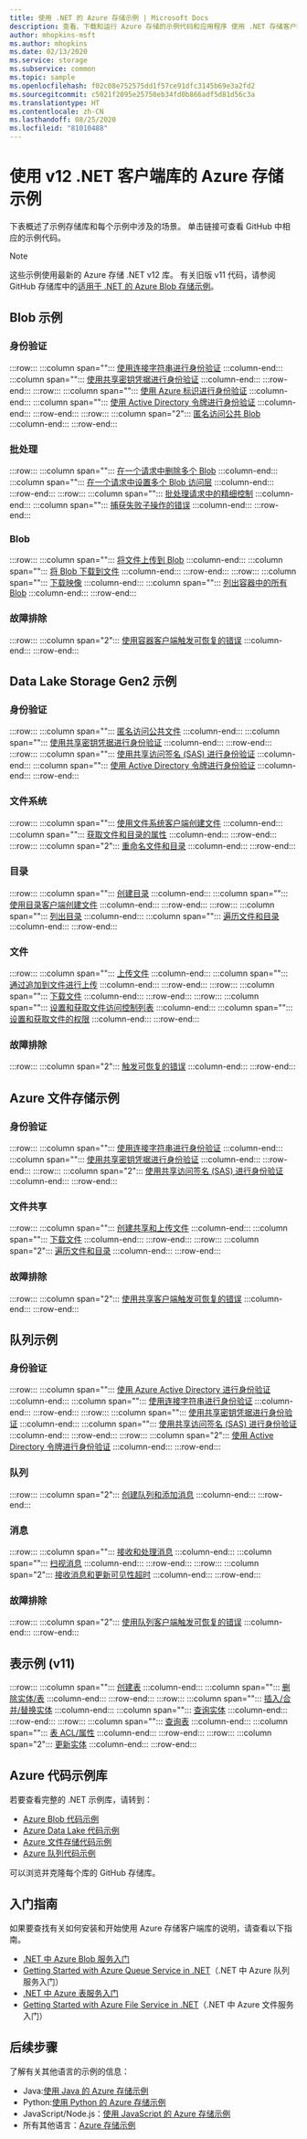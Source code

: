 ```yaml
---
title: 使用 .NET 的 Azure 存储示例 | Microsoft Docs
description: 查看、下载和运行 Azure 存储的示例代码和应用程序 使用 .NET 存储客户端库发现 Blob、队列、表和文件的入门示例。
author: mhopkins-msft
ms.author: mhopkins
ms.date: 02/13/2020
ms.service: storage
ms.subservice: common
ms.topic: sample
ms.openlocfilehash: f02c08e752575dd1f57ce91dfc3145b69e3a2fd2
ms.sourcegitcommit: c5021f2095e25750eb34fd0b866adf5d81d56c3a
ms.translationtype: HT
ms.contentlocale: zh-CN
ms.lasthandoff: 08/25/2020
ms.locfileid: "81010488"
---
```

# <a name="azure-storage-samples-using-v12-net-client-libraries"></a>使用 v12 .NET 客户端库的 Azure 存储示例

下表概述了示例存储库和每个示例中涉及的场景。 单击链接可查看 GitHub 中相应的示例代码。

> [!NOTE]
> 这些示例使用最新的 Azure 存储 .NET v12 库。 有关旧版 v11 代码，请参阅 GitHub 存储库中的[适用于 .NET 的 Azure Blob 存储示例](https://github.com/Azure-Samples/storage-blob-dotnet-getting-started)。

## <a name="blob-samples"></a>Blob 示例

### <a name="authentication"></a>身份验证

:::row:::
   :::column span="":::
      [使用连接字符串进行身份验证](https://github.com/Azure/azure-sdk-for-net/tree/master/sdk/storage/Azure.Storage.Blobs/samples/Sample02_Auth.cs#L27)
   :::column-end:::
   :::column span="":::
      [使用共享密钥凭据进行身份验证](https://github.com/Azure/azure-sdk-for-net/tree/master/sdk/storage/Azure.Storage.Blobs/samples/Sample02_Auth.cs#L91)
   :::column-end:::
:::row-end:::
:::row:::
   :::column span="":::
      [使用 Azure 标识进行身份验证](https://github.com/Azure/azure-sdk-for-net/tree/master/sdk/storage/Azure.Storage.Blobs/samples/Sample01a_HelloWorld.cs#L210)
   :::column-end:::
   :::column span="":::
      [使用 Active Directory 令牌进行身份验证](https://github.com/Azure/azure-sdk-for-net/tree/master/sdk/storage/Azure.Storage.Blobs/samples/Sample02_Auth.cs#L177)
   :::column-end:::
:::row-end:::
:::row:::
   :::column span="2":::
      [匿名访问公共 Blob](https://github.com/Azure/azure-sdk-for-net/tree/master/sdk/storage/Azure.Storage.Blobs/samples/Sample02_Auth.cs#L55)
   :::column-end:::
:::row-end:::

### <a name="batching"></a>批处理

:::row:::
   :::column span="":::
      [在一个请求中删除多个 Blob](https://github.com/Azure/azure-sdk-for-net/tree/master/sdk/storage/Azure.Storage.Blobs.Batch/samples/Sample03b_BatchingAsync.cs#L22)
   :::column-end:::
   :::column span="":::
      [在一个请求中设置多个 Blob 访问层](https://github.com/Azure/azure-sdk-for-net/blob/master/sdk/storage/Azure.Storage.Blobs.Batch/samples/Sample03b_BatchingAsync.cs#L56)
   :::column-end:::
:::row-end:::
:::row:::
   :::column span="":::
      [批处理请求中的精细控制](https://github.com/Azure/azure-sdk-for-net/blob/master/sdk/storage/Azure.Storage.Blobs.Batch/samples/Sample03b_BatchingAsync.cs#L90)
   :::column-end:::
   :::column span="":::
      [捕获失败子操作的错误](https://github.com/Azure/azure-sdk-for-net/blob/master/sdk/storage/Azure.Storage.Blobs.Batch/samples/Sample03b_BatchingAsync.cs#L136)
   :::column-end:::
:::row-end:::

### <a name="blob"></a>Blob

:::row:::
   :::column span="":::
      [将文件上传到 Blob](https://github.com/Azure/azure-sdk-for-net/tree/master/sdk/storage/Azure.Storage.Blobs/samples/Sample01b_HelloWorldAsync.cs#L21)
   :::column-end:::
   :::column span="":::
      [将 Blob 下载到文件](https://github.com/Azure/azure-sdk-for-net/tree/master/sdk/storage/Azure.Storage.Blobs/samples/Sample01b_HelloWorldAsync.cs#L66)
   :::column-end:::
:::row-end:::
:::row:::
   :::column span="":::
      [下载映像](https://github.com/Azure/azure-sdk-for-net/tree/master/sdk/storage/Azure.Storage.Blobs/samples/Sample01b_HelloWorldAsync.cs#L109)
   :::column-end:::
   :::column span="":::
      [列出容器中的所有 Blob](https://github.com/Azure/azure-sdk-for-net/tree/master/sdk/storage/Azure.Storage.Blobs/samples/Sample01b_HelloWorldAsync.cs#L128)
   :::column-end:::
:::row-end:::

### <a name="troubleshooting"></a>故障排除
:::row:::
   :::column span="2":::
      [使用容器客户端触发可恢复的错误](https://github.com/Azure/azure-sdk-for-net/tree/master/sdk/storage/Azure.Storage.Blobs/samples/Sample01b_HelloWorldAsync.cs#L166)
   :::column-end:::
:::row-end:::

## <a name="data-lake-storage-gen2-samples"></a>Data Lake Storage Gen2 示例

### <a name="authentication"></a>身份验证

:::row:::
   :::column span="":::
      [匿名访问公共文件](https://github.com/Azure/azure-sdk-for-net/tree/master/sdk/storage/Azure.Storage.Files.DataLake/samples/Sample02_Auth.cs#L28)
   :::column-end:::
   :::column span="":::
      [使用共享密钥凭据进行身份验证](https://github.com/Azure/azure-sdk-for-net/tree/master/sdk/storage/Azure.Storage.Files.DataLake/samples/Sample02_Auth.cs#L79)
   :::column-end:::
:::row-end:::
:::row:::
   :::column span="":::
      [使用共享访问签名 (SAS) 进行身份验证](https://github.com/Azure/azure-sdk-for-net/tree/master/sdk/storage/Azure.Storage.Files.DataLake/samples/Sample02_Auth.cs#L114)
   :::column-end:::
   :::column span="":::
      [使用 Active Directory 令牌进行身份验证](https://github.com/Azure/azure-sdk-for-net/tree/master/sdk/storage/Azure.Storage.Files.DataLake/samples/Sample02_Auth.cs#L164)
   :::column-end:::
:::row-end:::

### <a name="file-system"></a>文件系统
:::row:::
   :::column span="":::
      [使用文件系统客户端创建文件](https://github.com/Azure/azure-sdk-for-net/tree/master/sdk/storage/Azure.Storage.Files.DataLake/samples/Sample01b_HelloWorldAsync.cs#L22)
   :::column-end:::
   :::column span="":::
      [获取文件和目录的属性](https://github.com/Azure/azure-sdk-for-net/tree/master/sdk/storage/Azure.Storage.Files.DataLake/samples/Sample01b_HelloWorldAsync.cs#L560)
   :::column-end:::
:::row-end:::
:::row:::
   :::column span="2":::
      [重命名文件和目录](https://github.com/Azure/azure-sdk-for-net/tree/master/sdk/storage/Azure.Storage.Files.DataLake/samples/Sample01b_HelloWorldAsync.cs#L511)
   :::column-end:::
:::row-end:::

### <a name="directory"></a>目录

:::row:::
   :::column span="":::
      [创建目录](https://github.com/Azure/azure-sdk-for-net/tree/master/sdk/storage/Azure.Storage.Files.DataLake/samples/Sample01b_HelloWorldAsync.cs#L93)
   :::column-end:::
   :::column span="":::
      [使用目录客户端创建文件](https://github.com/Azure/azure-sdk-for-net/tree/master/sdk/storage/Azure.Storage.Files.DataLake/samples/Sample01b_HelloWorldAsync.cs#L55)
   :::column-end:::
:::row-end:::
:::row:::
   :::column span="":::
      [列出目录](https://github.com/Azure/azure-sdk-for-net/tree/master/sdk/storage/Azure.Storage.Files.DataLake/samples/Sample01b_HelloWorldAsync.cs#L275)
   :::column-end:::
   :::column span="":::
      [遍历文件和目录](https://github.com/Azure/azure-sdk-for-net/tree/master/sdk/storage/Azure.Storage.Files.DataLake/samples/Sample01b_HelloWorldAsync.cs#L318)
   :::column-end:::
:::row-end:::

### <a name="file"></a>文件
:::row:::
   :::column span="":::
      [上传文件](https://github.com/Azure/azure-sdk-for-net/tree/master/sdk/storage/Azure.Storage.Files.DataLake/samples/Sample01b_HelloWorldAsync.cs#L126)
   :::column-end:::
   :::column span="":::
      [通过追加到文件进行上传](https://github.com/Azure/azure-sdk-for-net/tree/master/sdk/storage/Azure.Storage.Files.DataLake/samples/Sample01b_HelloWorldAsync.cs#L169)
   :::column-end:::
:::row-end:::
:::row:::
   :::column span="":::
      [下载文件](https://github.com/Azure/azure-sdk-for-net/tree/master/sdk/storage/Azure.Storage.Files.DataLake/samples/Sample01b_HelloWorldAsync.cs#L224)
   :::column-end:::
:::row-end:::
:::row:::
   :::column span="":::
      [设置和获取文件访问控制列表](https://github.com/Azure/azure-sdk-for-net/tree/master/sdk/storage/Azure.Storage.Files.DataLake/samples/Sample01b_HelloWorldAsync.cs#L468)
   :::column-end:::
   :::column span="":::
      [设置和获取文件的权限](https://github.com/Azure/azure-sdk-for-net/tree/master/sdk/storage/Azure.Storage.Files.DataLake/samples/Sample01b_HelloWorldAsync.cs#L426)
   :::column-end:::
:::row-end:::

### <a name="troubleshooting"></a>故障排除

:::row:::
   :::column span="2":::
      [触发可恢复的错误](https://github.com/Azure/azure-sdk-for-net/tree/master/sdk/storage/Azure.Storage.Files.DataLake/samples/Sample01b_HelloWorldAsync.cs#L389)
   :::column-end:::
:::row-end:::

## <a name="azure-files-samples"></a>Azure 文件存储示例

### <a name="authentication"></a>身份验证

:::row:::
   :::column span="":::
      [使用连接字符串进行身份验证](https://github.com/Azure/azure-sdk-for-net/tree/master/sdk/storage/Azure.Storage.Files.Shares/samples/Sample02_Auth.cs#L24)
   :::column-end:::
   :::column span="":::
      [使用共享密钥凭据进行身份验证](https://github.com/Azure/azure-sdk-for-net/tree/master/sdk/storage/Azure.Storage.Files.Shares/samples/Sample02_Auth.cs#L52)
   :::column-end:::
:::row-end:::
:::row:::
   :::column span="2":::
      [使用共享访问签名 (SAS) 进行身份验证](https://github.com/Azure/azure-sdk-for-net/tree/master/sdk/storage/Azure.Storage.Files.Shares/samples/Sample02_Auth.cs#L86)
   :::column-end:::
:::row-end:::

### <a name="file-shares"></a>文件共享

:::row:::
   :::column span="":::
      [创建共享和上传文件](https://github.com/Azure/azure-sdk-for-net/tree/master/sdk/storage/Azure.Storage.Files.Shares/samples/Sample01b_HelloWorldAsync.cs#L21)
   :::column-end:::
   :::column span="":::
      [下载文件](https://github.com/Azure/azure-sdk-for-net/tree/master/sdk/storage/Azure.Storage.Files.Shares/samples/Sample01b_HelloWorldAsync.cs#L68)
   :::column-end:::
:::row-end:::
:::row:::
   :::column span="2":::
      [遍历文件和目录](https://github.com/Azure/azure-sdk-for-net/tree/master/sdk/storage/Azure.Storage.Files.Shares/samples/Sample01b_HelloWorldAsync.cs#L107)
   :::column-end:::
:::row-end:::

### <a name="troubleshooting"></a>故障排除

:::row:::
   :::column span="2":::
      [使用共享客户端触发可恢复的错误](https://github.com/Azure/azure-sdk-for-net/tree/master/sdk/storage/Azure.Storage.Files.Shares/samples/Sample01b_HelloWorldAsync.cs#L141)
   :::column-end:::
:::row-end:::

## <a name="queue-samples"></a>队列示例

### <a name="authentication"></a>身份验证

:::row:::
   :::column span="":::
      [使用 Azure Active Directory 进行身份验证](https://github.com/Azure/azure-sdk-for-net/tree/master/sdk/storage/Azure.Storage.Queues/samples/Sample01b_HelloWorldAsync.cs#L167)
   :::column-end:::
   :::column span="":::
      [使用连接字符串进行身份验证](https://github.com/Azure/azure-sdk-for-net/tree/master/sdk/storage/Azure.Storage.Queues/samples/Sample02_Auth.cs#L24)
   :::column-end:::
:::row-end:::
:::row:::
   :::column span="":::
      [使用共享密钥凭据进行身份验证](https://github.com/Azure/azure-sdk-for-net/tree/master/sdk/storage/Azure.Storage.Queues/samples/Sample02_Auth.cs#L52)
   :::column-end:::
   :::column span="":::
      [使用共享访问签名 (SAS) 进行身份验证](https://github.com/Azure/azure-sdk-for-net/tree/master/sdk/storage/Azure.Storage.Queues/samples/Sample02_Auth.cs#L86)
   :::column-end:::
:::row-end:::
:::row:::
   :::column span="2":::
      [使用 Active Directory 令牌进行身份验证](https://github.com/Azure/azure-sdk-for-net/tree/master/sdk/storage/Azure.Storage.Queues/samples/Sample02_Auth.cs#L140)
   :::column-end:::
:::row-end:::

### <a name="queue"></a>队列

:::row:::
   :::column span="2":::
      [创建队列和添加消息](https://github.com/Azure/azure-sdk-for-net/tree/master/sdk/storage/Azure.Storage.Queues/samples/Sample01b_HelloWorldAsync.cs#L24)
   :::column-end:::
:::row-end:::

### <a name="message"></a>消息

:::row:::
   :::column span="":::
      [接收和处理消息](https://github.com/Azure/azure-sdk-for-net/tree/master/sdk/storage/Azure.Storage.Queues/samples/Sample01b_HelloWorldAsync.cs#L61)
   :::column-end:::
   :::column span="":::
      [扫视消息](https://github.com/Azure/azure-sdk-for-net/tree/master/sdk/storage/Azure.Storage.Queues/samples/Sample01b_HelloWorldAsync.cs#L90)
   :::column-end:::
:::row-end:::
:::row:::
   :::column span="2":::
      [接收消息和更新可见性超时](https://github.com/Azure/azure-sdk-for-net/tree/master/sdk/storage/Azure.Storage.Queues/samples/Sample01b_HelloWorldAsync.cs#L115)
   :::column-end:::
:::row-end:::

### <a name="troubleshooting"></a>故障排除 
:::row:::
   :::column span="2":::
      [使用队列客户端触发可恢复的错误](https://github.com/Azure/azure-sdk-for-net/tree/master/sdk/storage/Azure.Storage.Queues/samples/Sample01b_HelloWorldAsync.cs#L188)
   :::column-end:::
:::row-end:::

## <a name="table-samples-v11"></a>表示例 (v11)

:::row:::
   :::column span="":::
      [创建表](https://github.com/Azure-Samples/storage-table-dotnet-getting-started/blob/master/TableStorage/Common.cs#L40)
   :::column-end:::
   :::column span="":::
      [删除实体/表](https://github.com/Azure-Samples/storage-table-dotnet-getting-started/blob/master/TableStorage/BasicSamples.cs)
   :::column-end:::
:::row-end:::
:::row:::
   :::column span="":::
      [插入/合并/替换实体](https://github.com/Azure-Samples/storage-table-dotnet-getting-started/blob/master/TableStorage/SamplesUtils.cs#L41)
   :::column-end:::
   :::column span="":::
      [查询实体](https://github.com/Azure-Samples/storage-table-dotnet-getting-started/blob/master/TableStorage/AdvancedSamples.cs#L672)
   :::column-end:::
:::row-end:::
:::row:::
   :::column span="":::
      [查询表](https://github.com/Azure-Samples/storage-table-dotnet-getting-started/blob/master/TableStorage/BasicSamples.cs)
   :::column-end:::
   :::column span="":::
      [表 ACL/属性](https://github.com/Azure-Samples/storage-table-dotnet-getting-started/blob/master/TableStorage/AdvancedSamples.cs#L224)
   :::column-end:::
:::row-end:::
:::row:::
   :::column span="2":::
      [更新实体](https://github.com/Azure-Samples/storage-table-dotnet-getting-started/blob/master/TableStorage/BasicSamples.cs#L51)
   :::column-end:::
:::row-end:::

## <a name="azure-code-sample-libraries"></a>Azure 代码示例库

若要查看完整的 .NET 示例库，请转到：

* [Azure Blob 代码示例](https://github.com/Azure/azure-sdk-for-net/tree/master/sdk/storage/Azure.Storage.Blobs/samples)
* [Azure Data Lake 代码示例](https://github.com/Azure/azure-sdk-for-net/tree/master/sdk/storage/Azure.Storage.Files.DataLake/samples)
* [Azure 文件存储代码示例](https://github.com/Azure/azure-sdk-for-net/tree/master/sdk/storage/Azure.Storage.Files.Shares/samples)
* [Azure 队列代码示例](https://github.com/Azure/azure-sdk-for-net/tree/master/sdk/storage/Azure.Storage.Queues/samples)

可以浏览并克隆每个库的 GitHub 存储库。

## <a name="getting-started-guides"></a>入门指南

如果要查找有关如何安装和开始使用 Azure 存储客户端库的说明，请查看以下指南。

* [.NET 中 Azure Blob 服务入门](../blobs/storage-quickstart-blobs-dotnet.md)
* [Getting Started with Azure Queue Service in .NET](../queues/storage-quickstart-queues-dotnet.md)（.NET 中 Azure 队列服务入门）
* [.NET 中 Azure 表服务入门](../../cosmos-db/tutorial-develop-table-dotnet.md)
* [Getting Started with Azure File Service in .NET](../files/storage-dotnet-how-to-use-files.md)（.NET 中 Azure 文件服务入门）

## <a name="next-steps"></a>后续步骤

了解有关其他语言的示例的信息：

* Java:[使用 Java 的 Azure 存储示例](storage-samples-java.md)
* Python:[使用 Python 的 Azure 存储示例](storage-samples-python.md)
* JavaScript/Node.js：[使用 JavaScript 的 Azure 存储示例](storage-samples-javascript.md)
* 所有其他语言：[Azure 存储示例](storage-samples.md)
